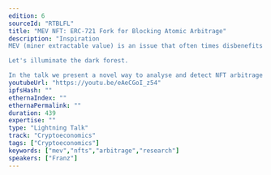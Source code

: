 ```yaml
---
edition: 6
sourceId: "RTBLFL"
title: "MEV NFT: ERC-721 Fork for Blocking Atomic Arbitrage"
description: "Inspiration
MEV (miner extractable value) is an issue that often times disbenefits the smaller consumers or traders. While traditional MEV research is mostly focussed on sandwich trades, we focus on one specific type of extractable value: MEV NFT!

Let's illuminate the dark forest.

In the talk we present a novel way to analyse and detect NFT arbitrage for more transparency. With that research we design a ERC-721 token that blocks malicious bots and could benefit consumers."
youtubeUrl: "https://youtu.be/eAeCGoI_z54"
ipfsHash: ""
ethernaIndex: ""
ethernaPermalink: ""
duration: 439
expertise: ""
type: "Lightning Talk"
track: "Cryptoeconomics"
tags: ["Cryptoeconomics"]
keywords: ["mev","nfts","arbitrage","research"]
speakers: ["Franz"]
---
```

